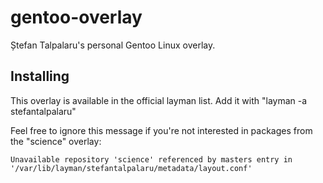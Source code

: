 # gentoo-overlay

Ștefan Talpalaru's personal Gentoo Linux overlay.

## Installing

This overlay is available in the official layman list. Add it with "layman -a stefantalpalaru"

Feel free to ignore this message if you're not interested in packages from the "science" overlay:

`Unavailable repository 'science' referenced by masters entry in '/var/lib/layman/stefantalpalaru/metadata/layout.conf'`

